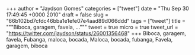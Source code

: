 
+++
author = "Jaydson Gomes"
categories = ["tweet"]
date = "Thu Sep 30 17:49:45 +0000 2010"
draft = false
slug = "66b102bd7cfdc46bba1e1efe07e4aad89d066ddd"
tags = ["tweet"]
title = """Biboca, garagem, favela, ..."""
tweet = true
micro = true
tweet_url = "https://twitter.com/jaydson/status/26001356468"
+++
Biboca, garagem, favela, Fubanga, maloca, bocada, Maloca, bocada, fubanga, Favela, garagem, biboca
